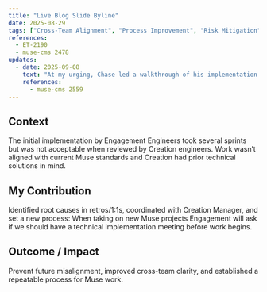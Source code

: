 ```yaml
---
title: "Live Blog Slide Byline"
date: 2025-08-29
tags: ["Cross-Team Alignment", "Process Improvement", "Risk Mitigation"]
references:
  - ET-2190
  - muse-cms 2478
updates: 
  - date: 2025-09-08
    text: "At my urging, Chase led a walkthrough of his implementation of the new slide byline work for Engagement Engineers. This helped us better understand Creations mindset and will help us implement projects in the future."
    references: 
      - muse-cms 2559
---
```


## Context
The initial implementation by Engagement Engineers took several sprints but was not acceptable when reviewed by Creation engineers. Work wasn’t aligned with current Muse standards and Creation had prior technical solutions in mind.

## My Contribution
Identified root causes in retros/1:1s, coordinated with Creation Manager, and set a new process: When taking on new Muse projects Engagement will ask if we should have a technical implementation meeting before work begins.

## Outcome / Impact
Prevent future misalignment, improved cross-team clarity, and established a repeatable process for Muse work.